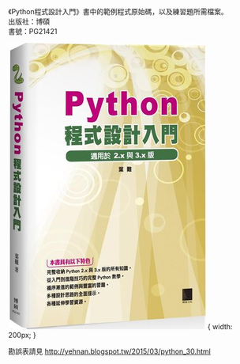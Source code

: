《Python程式設計入門》書中的範例程式原始碼，以及練習題所需檔案。<br/>
出版社：博碩<br/>
書號：PG21421<br/>

![書籍封面](cover.jpg) { width: 200px; }

勘誤表請見
http://yehnan.blogspot.tw/2015/03/python_30.html
